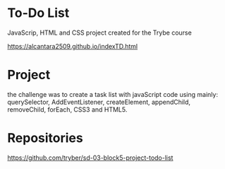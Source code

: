 # To-Do List 
JavaScrip, HTML and CSS project created for the Trybe course

https://alcantara2509.github.io/indexTD.html

# Project
the challenge was to create a task list with javaScript code using mainly: querySelector, AddEventListener, createElement, appendChild, removeChild, forEach, CSS3 and HTML5.

# Repositories

https://github.com/tryber/sd-03-block5-project-todo-list
